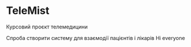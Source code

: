 # TeleMist
Курсовий проєкт телемедицини

Спроба створити систему для взаємодії пацієнтів і лікарів
Hi everyone
